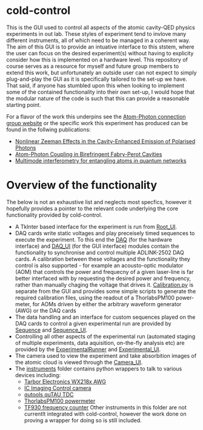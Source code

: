 # cold-control

This is the GUI used to control all aspects of the atomic cavity-QED physics experiments in out lab.  These styles of experiment tend to invlove many different instruments, all of which need to be managed in a coherent way. The aim of this GUI is to provide an intuative interface to this ststem, where the user can focus on the desired experiment(s) without having to explicity consider how this is implemented on a hardware level.  This repository of course serves as a resource for myself and future group members to extend this work, but unfortunately an outside user can not expect to simply plug-and-play the GUI as it is specifically tailored to the set-up we have.  That said, if anyone has stumbled upon this when looking to implement some of the contained functionality into their own set-up, I would hope that the modular nature of the code is such that this can provide a reasonable starting point.

For a flavor of the work this underpins see the [Atom-Photon connection group website](https://www2.physics.ox.ac.uk/research/the-atom-photon-connection) or the specific work this experiment has produced can be found in the follwing publications:
  - [Nonlinear Zeeman Effects in the Cavity-Enhanced Emission of Polarised Photons](http://iopscience.iop.org/article/10.1088/1367-2630/aad14e)
  - [Atom-Photon Coupling in Birefringent Fabry-Perot Cavities](https://arxiv.org/abs/1807.07633)
  - [Multimode interferometry for entangling atoms in quantum networks](https://arxiv.org/abs/1803.10222)

# Overview of the functionality

The below is not an exhaustive list and neglects most specfics, however it hopefully provides a pointer to the relevant code underlying the core functionality provided by cold-control.

  - A TkInter based interface for the experiment is run from [Root_UI](Root_UI.py).
  - DAQ cards write static voltages and play preceisely timed sequences to execute the experiment.  To this end the [DAQ](DAQ.py) (for the hardware interface) and [DAQ_UI](DAQ_UI.py) (for the GUI interface) modules contain the functionality to synchronise and control multiple ADLINK-2502 DAQ cards.  A calibration between these voltages and the functionality they control is also supported - for example an acousto-optic modulator (AOM) that controls the power and frequecny of a given laser-line is far better interfaced with by requesting the desired power and frequency, rather than manually chaging the voltage that drives it.  [Calibration.py](Calibration.py) is separate from the GUI and provides some simple scripts to generate the required calibration files, using the readout of a ThorlabsPM100 power-meter, for AOMs driven by either the arbitrary waveform generator (AWG) or the DAQ cards
  - The data handling and an interface for custom sequences played on the DAQ cards to control a given experimental run are provided by [Sequence](Sequence.py) and [Sequence_UI](Sequence_UI.py).
  - Controlling all other aspects of the experimental run (automated staging of multiple experiments, data aquisition, on-the-fly analysis etc) are provided by the [ExperimentalRunner](ExperimentalRunner.py) and [Experimental_UI](Experimental_UI.py).
  - The camera used to view the experiment and take absorbition images of the atomic cloud is viewed through the [Camera_UI](Camera_UI.py).
  - The [instruments](instruments) folder contains python wrappers to talk to various devices including:
    - [Tarbor Electronics WX218x AWG](instruments/WX218x)
    - [IC Imaging Control camera](instruments/pyicic)
    - [qutools quTAU TDC](instruments/quTAU) 
    - [ThorlabsPM100 powermeter](instruments/ThorlabsPM100)
    - [TF930 frequency counter](instruments/TF930)
  Other instruments in this folder are not currentlt integrated with cold-control, however the work done on proving a wrapper for doing so is still included.
